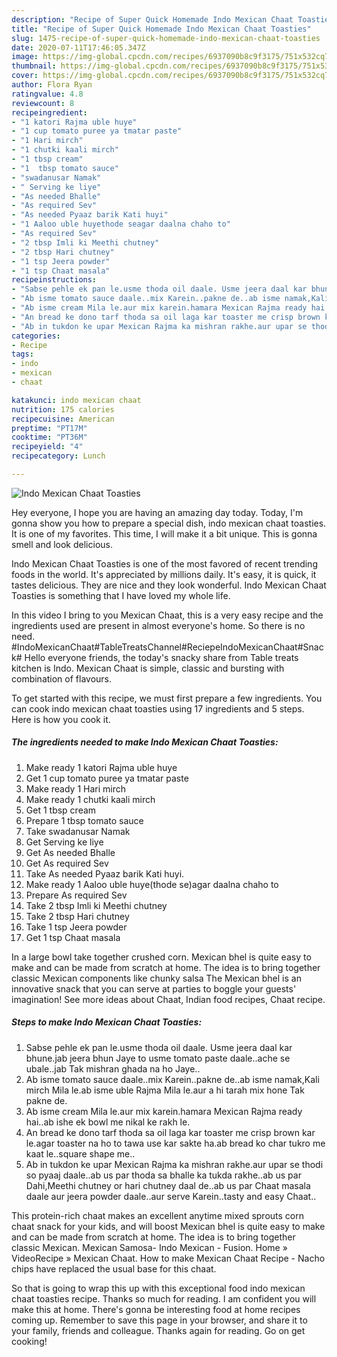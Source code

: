 ```yaml
---
description: "Recipe of Super Quick Homemade Indo Mexican Chaat Toasties"
title: "Recipe of Super Quick Homemade Indo Mexican Chaat Toasties"
slug: 1475-recipe-of-super-quick-homemade-indo-mexican-chaat-toasties
date: 2020-07-11T17:46:05.347Z
image: https://img-global.cpcdn.com/recipes/6937090b8c9f3175/751x532cq70/indo-mexican-chaat-toasties-recipe-main-photo.jpg
thumbnail: https://img-global.cpcdn.com/recipes/6937090b8c9f3175/751x532cq70/indo-mexican-chaat-toasties-recipe-main-photo.jpg
cover: https://img-global.cpcdn.com/recipes/6937090b8c9f3175/751x532cq70/indo-mexican-chaat-toasties-recipe-main-photo.jpg
author: Flora Ryan
ratingvalue: 4.8
reviewcount: 8
recipeingredient:
- "1 katori Rajma uble huye"
- "1 cup tomato puree ya tmatar paste"
- "1 Hari mirch"
- "1 chutki kaali mirch"
- "1 tbsp cream"
- "1  tbsp tomato sauce"
- "swadanusar Namak"
- " Serving ke liye"
- "As needed Bhalle"
- "As required Sev"
- "As needed Pyaaz barik Kati huyi"
- "1 Aaloo uble huyethode seagar daalna chaho to"
- "As required Sev"
- "2 tbsp Imli ki Meethi chutney"
- "2 tbsp Hari chutney"
- "1 tsp Jeera powder"
- "1 tsp Chaat masala"
recipeinstructions:
- "Sabse pehle ek pan le.usme thoda oil daale. Usme jeera daal kar bhune.jab jeera bhun Jaye to usme tomato paste daale..ache se ubale..jab Tak mishran ghada na ho Jaye.."
- "Ab isme tomato sauce daale..mix Karein..pakne de..ab isme namak,Kali mirch Mila le.ab isme uble Rajma Mila le.aur a hi tarah mix hone Tak pakne de."
- "Ab isme cream Mila le.aur mix karein.hamara Mexican Rajma ready hai..ab ishe ek bowl me nikal ke rakh le."
- "An bread ke dono tarf thoda sa oil laga kar toaster me crisp brown kar le.agar toaster na ho to tawa use kar sakte ha.ab bread ko char tukro me kaat le..square shape me.."
- "Ab in tukdon ke upar Mexican Rajma ka mishran rakhe.aur upar se thodi so pyaaj daale..ab us par thoda sa bhalle ka tukda rakhe..ab us par Dahi,Meethi chutney or hari chutney daal de..ab us par Chaat masala daale aur jeera powder daale..aur serve Karein..tasty and easy Chaat.."
categories:
- Recipe
tags:
- indo
- mexican
- chaat

katakunci: indo mexican chaat 
nutrition: 175 calories
recipecuisine: American
preptime: "PT17M"
cooktime: "PT36M"
recipeyield: "4"
recipecategory: Lunch

---
```



![Indo Mexican Chaat Toasties](https://img-global.cpcdn.com/recipes/6937090b8c9f3175/751x532cq70/indo-mexican-chaat-toasties-recipe-main-photo.jpg)

Hey everyone, I hope you are having an amazing day today. Today, I'm gonna show you how to prepare a special dish, indo mexican chaat toasties. It is one of my favorites. This time, I will make it a bit unique. This is gonna smell and look delicious.

Indo Mexican Chaat Toasties is one of the most favored of recent trending foods in the world. It's appreciated by millions daily. It's easy, it is quick, it tastes delicious. They are nice and they look wonderful. Indo Mexican Chaat Toasties is something that I have loved my whole life.

In this video I bring to you Mexican Chaat, this is a very easy recipe and the ingredients used are present in almost everyone&#39;s home. So there is no need. #IndoMexicanChaat#TableTreatsChannel#ReciepeIndoMexicanChaat#Snack# Hello everyone friends, the today&#39;s snacky share from Table treats kitchen is Indo. Mexican Chaat is simple, classic and bursting with combination of flavours.


To get started with this recipe, we must first prepare a few ingredients. You can cook indo mexican chaat toasties using 17 ingredients and 5 steps. Here is how you cook it.

<!--inarticleads1-->

##### The ingredients needed to make Indo Mexican Chaat Toasties:

1. Make ready 1 katori Rajma uble huye
1. Get 1 cup tomato puree ya tmatar paste
1. Make ready 1 Hari mirch
1. Make ready 1 chutki kaali mirch
1. Get 1 tbsp cream
1. Prepare 1  tbsp tomato sauce
1. Take swadanusar Namak
1. Get  Serving ke liye
1. Get As needed Bhalle
1. Get As required Sev
1. Take As needed Pyaaz barik Kati huyi.
1. Make ready 1 Aaloo uble huye(thode se)agar daalna chaho to
1. Prepare As required Sev
1. Take 2 tbsp Imli ki Meethi chutney
1. Take 2 tbsp Hari chutney
1. Take 1 tsp Jeera powder
1. Get 1 tsp Chaat masala


In a large bowl take together crushed corn. Mexican bhel is quite easy to make and can be made from scratch at home. The idea is to bring together classic Mexican components like chunky salsa The Mexican bhel is an innovative snack that you can serve at parties to boggle your guests&#39; imagination! See more ideas about Chaat, Indian food recipes, Chaat recipe. 

<!--inarticleads2-->

##### Steps to make Indo Mexican Chaat Toasties:

1. Sabse pehle ek pan le.usme thoda oil daale. Usme jeera daal kar bhune.jab jeera bhun Jaye to usme tomato paste daale..ache se ubale..jab Tak mishran ghada na ho Jaye..
1. Ab isme tomato sauce daale..mix Karein..pakne de..ab isme namak,Kali mirch Mila le.ab isme uble Rajma Mila le.aur a hi tarah mix hone Tak pakne de.
1. Ab isme cream Mila le.aur mix karein.hamara Mexican Rajma ready hai..ab ishe ek bowl me nikal ke rakh le.
1. An bread ke dono tarf thoda sa oil laga kar toaster me crisp brown kar le.agar toaster na ho to tawa use kar sakte ha.ab bread ko char tukro me kaat le..square shape me..
1. Ab in tukdon ke upar Mexican Rajma ka mishran rakhe.aur upar se thodi so pyaaj daale..ab us par thoda sa bhalle ka tukda rakhe..ab us par Dahi,Meethi chutney or hari chutney daal de..ab us par Chaat masala daale aur jeera powder daale..aur serve Karein..tasty and easy Chaat..


This protein-rich chaat makes an excellent anytime mixed sprouts corn chaat snack for your kids, and will boost Mexican bhel is quite easy to make and can be made from scratch at home. The idea is to bring together classic Mexican. Mexican Samosa- Indo Mexican - Fusion. Home » VideoRecipe » Mexican Chaat. How to make Mexican Chaat Recipe - Nacho chips have replaced the usual base for this chaat. 

So that is going to wrap this up with this exceptional food indo mexican chaat toasties recipe. Thanks so much for reading. I am confident you will make this at home. There's gonna be interesting food at home recipes coming up. Remember to save this page in your browser, and share it to your family, friends and colleague. Thanks again for reading. Go on get cooking!
